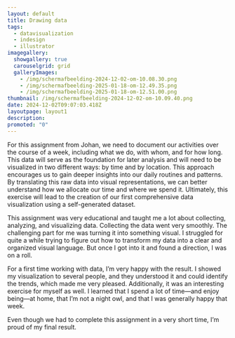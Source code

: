 ```yaml
---
layout: default
title: Drawing data 
tags:
  - datavisualization
  - indesign
  - illustrator
imagegallery:
  showgallery: true
  carouselgrid: grid
  galleryImages:
    - /img/scherm­afbeelding-2024-12-02-om-10.08.30.png
    - /img/scherm­afbeelding-2025-01-18-om-12.49.35.png
    - /img/scherm­afbeelding-2025-01-18-om-12.51.00.png
thumbnail: /img/scherm­afbeelding-2024-12-02-om-10.09.40.png
date: 2024-12-02T09:07:03.418Z
layoutpage: layout1
description: 
promoted: "0"
---
```

For this assignment from Johan, we need to document our activities
  over the course of a week, including what we do, with whom, and for how long. This data will serve as the foundation for later analysis and will need to be visualized in two different ways: by time and by location. This approach encourages us to gain deeper insights into our daily routines and patterns. By translating this raw data into visual representations, we can better understand how we allocate our time and where we spend it. Ultimately, this exercise will lead to the creation of our first comprehensive data visualization using a self-generated dataset.

  This assignment was very educational and taught me a lot about collecting, analyzing, and visualizing data. Collecting the data went very smoothly. The challenging part for me was turning it into something visual. I struggled for quite a while trying to figure out how to transform my data into a clear and organized visual language. But once I got into it and found a direction, I was on a roll.

For a first time working with data, I’m very happy with the result. I showed my visualization to several people, and they understood it and could identify the trends, which made me very pleased. Additionally, it was an interesting exercise for myself as well. I learned that I spend a lot of time—and enjoy being—at home, that I’m not a night owl, and that I was generally happy that week.

Even though we had to complete this assignment in a very short time, I’m proud of my final result.